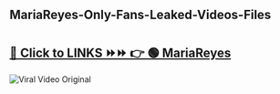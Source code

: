 
 ## MariaReyes-Only-Fans-Leaked-Videos-Files

# <h2><a href="https://mediaupload.pro?MariaReyes">🔗 Click to LINKS ⏩⏩ 👉 🟢 MariaReyes </a></h2>

<a href="https://mediaupload.pro?MariaReyes" rel="nofollow" data-target="animated-image.originalLink"><img src="https://i.ibb.co.com/xMMVF88/686577567.gif" alt="Viral Video Original" style="max-width: 100%; display: inline-block;" data-target="animated-image.originalImage"></a>